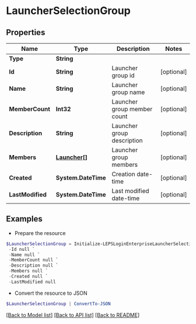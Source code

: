 # LauncherSelectionGroup
## Properties

Name | Type | Description | Notes
------------ | ------------- | ------------- | -------------
**Type** | **String** |  | 
**Id** | **String** | Launcher group id | [optional] 
**Name** | **String** | Launcher group name | [optional] 
**MemberCount** | **Int32** | Launcher group member count | [optional] 
**Description** | **String** | Launcher group description | [optional] 
**Members** | [**Launcher[]**](Launcher.md) | Launcher group members | [optional] 
**Created** | **System.DateTime** | Creation date-time | [optional] 
**LastModified** | **System.DateTime** | Last modified date-time | [optional] 

## Examples

- Prepare the resource
```powershell
$LauncherSelectionGroup = Initialize-LEPSLoginEnterpriseLauncherSelectionGroup  -Type null `
 -Id null `
 -Name null `
 -MemberCount null `
 -Description null `
 -Members null `
 -Created null `
 -LastModified null
```

- Convert the resource to JSON
```powershell
$LauncherSelectionGroup | ConvertTo-JSON
```

[[Back to Model list]](../README.md#documentation-for-models) [[Back to API list]](../README.md#documentation-for-api-endpoints) [[Back to README]](../README.md)

